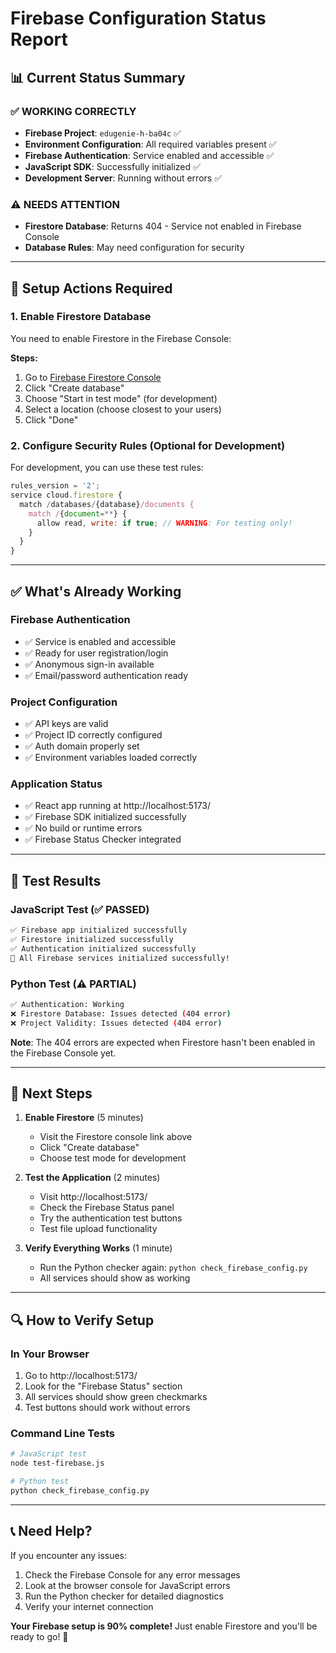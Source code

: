 # Firebase Configuration Status Report

## 📊 Current Status Summary

### ✅ **WORKING CORRECTLY**

- **Firebase Project**: `edugenie-h-ba04c` ✅
- **Environment Configuration**: All required variables present ✅
- **Firebase Authentication**: Service enabled and accessible ✅
- **JavaScript SDK**: Successfully initialized ✅
- **Development Server**: Running without errors ✅

### ⚠️ **NEEDS ATTENTION**

- **Firestore Database**: Returns 404 - Service not enabled in Firebase Console
- **Database Rules**: May need configuration for security

---

## 🔧 Setup Actions Required

### 1. Enable Firestore Database

You need to enable Firestore in the Firebase Console:

**Steps:**

1. Go to [Firebase Firestore Console](https://console.firebase.google.com/project/edugenie-h-ba04c/firestore)
2. Click "Create database"
3. Choose "Start in test mode" (for development)
4. Select a location (choose closest to your users)
5. Click "Done"

### 2. Configure Security Rules (Optional for Development)

For development, you can use these test rules:

```javascript
rules_version = '2';
service cloud.firestore {
  match /databases/{database}/documents {
    match /{document=**} {
      allow read, write: if true; // WARNING: For testing only!
    }
  }
}
```

---

## ✅ **What's Already Working**

### Firebase Authentication

- ✅ Service is enabled and accessible
- ✅ Ready for user registration/login
- ✅ Anonymous sign-in available
- ✅ Email/password authentication ready

### Project Configuration

- ✅ API keys are valid
- ✅ Project ID correctly configured
- ✅ Auth domain properly set
- ✅ Environment variables loaded correctly

### Application Status

- ✅ React app running at http://localhost:5173/
- ✅ Firebase SDK initialized successfully
- ✅ No build or runtime errors
- ✅ Firebase Status Checker integrated

---

## 🧪 Test Results

### JavaScript Test (✅ PASSED)

```bash
✅ Firebase app initialized successfully
✅ Firestore initialized successfully
✅ Authentication initialized successfully
🎉 All Firebase services initialized successfully!
```

### Python Test (⚠️ PARTIAL)

```bash
✅ Authentication: Working
❌ Firestore Database: Issues detected (404 error)
❌ Project Validity: Issues detected (404 error)
```

**Note**: The 404 errors are expected when Firestore hasn't been enabled in the Firebase Console yet.

---

## 🚀 Next Steps

1. **Enable Firestore** (5 minutes)

   - Visit the Firestore console link above
   - Click "Create database"
   - Choose test mode for development

2. **Test the Application** (2 minutes)

   - Visit http://localhost:5173/
   - Check the Firebase Status panel
   - Try the authentication test buttons
   - Test file upload functionality

3. **Verify Everything Works** (1 minute)
   - Run the Python checker again: `python check_firebase_config.py`
   - All services should show as working

---

## 🔍 How to Verify Setup

### In Your Browser

1. Go to http://localhost:5173/
2. Look for the "Firebase Status" section
3. All services should show green checkmarks
4. Test buttons should work without errors

### Command Line Tests

```bash
# JavaScript test
node test-firebase.js

# Python test
python check_firebase_config.py
```

---

## 📞 Need Help?

If you encounter any issues:

1. Check the Firebase Console for any error messages
2. Look at the browser console for JavaScript errors
3. Run the Python checker for detailed diagnostics
4. Verify your internet connection

**Your Firebase setup is 90% complete!** Just enable Firestore and you'll be ready to go! 🎉
